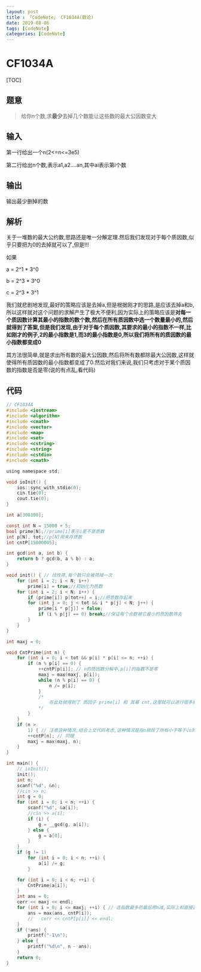 ```yaml
---
layout: post
title : 「CodeNote」 CF1034A(数论)
date: 2019-08-06
tags: [CodeNote]
categories: [CodeNote]
---
```


# CF1034A
[TOC]

## 题意

> 给你n个数,求**最少**去掉几个数能让这些数的最大公因数变大

## 输入

第一行给出一个n(2<=n<=3e5)

第二行给出n个数,表示a1,a2....an,其中ai表示第i个数

## 输出

输出最少删掉的数

## 解析

关于一堆数的最大公约数,思路还是唯一分解定理.然后我们发现对于每个质因数,似乎只要把为0的去掉就可以了,但是!!!

如果 

a = 2^1 * 3^0 

b = 2^3 * 3^0  

c = 2^3 * 3^1 

我们就悲剧地发现,最好的策略应该是去掉a,但是根据刚才的思路,是应该去掉a和b,所以这样就对这个问题的求解产生了极大不便利,因为实际上的策略应该是**对每一个质因数计算其最小的指数的数个数,然后在所有质因数中选一个数量最小的,然后就得到了答案,**但是我们发现,由于对于每个质因数,其要求的最小的指数不一样,比如刚才的例子,2的最小指数是1,而3的最小指数是0,所以我们**将所有的质因数的最小指数都变成0**

其方法很简单,就是求出所有数的最大公因数,然后将所有数都除最大公因数,这样就使得所有质因数的最小指数都变成了0.然后对我们来说,我们只考虑对于某个质因数的指数是否是零(说的有点乱,看代码)

## 代码

```c
// CF1034A
#include <iostream>
#include <algorithm>
#include <cmath>
#include <vector>
#include <map>
#include <set>
#include <cstring>
#include <string>
#include <cstdio>
#include <cmath>

using namespace std;

void ioInit() {
    ios::sync_with_stdio(0);
    cin.tie(0);
    cout.tie(0);
}

int a[300100];

const int N = 15000 + 5;
bool prime[N];//prime[i]表示i是不是质数
int p[N], tot;//p[N]用来存质数
int cntP[15000005];

int gcd(int a, int b) {
    return b ? gcd(b, a % b) : a;
}

void init() { // 线性筛,每个数只会被筛掉一次
    for (int i = 2; i < N; i++)
        prime[i] = true;//初始化为质数
    for (int i = 2; i < N; i++) {
        if (prime[i]) p[tot++] = i;//把质数存起来
        for (int j = 0; j < tot && i * p[j] < N; j++) {
            prime[i * p[j]] = false;
            if (i % p[j] == 0) break;//保证每个合数被它最小的质因数筛去
        }
    }
}

int maxj = 0;

void CntPrime(int n) {
    for (int i = 0; i < tot && p[i] * p[i] <= n; ++i) {
        if (n % p[i] == 0) {
            ++cntP[p[i]]; // n的质因数分解中,p[i]的指数不是零
            maxj = max(maxj, p[i]);
            while (n % p[i] == 0) {
                n /= p[i];
            }
            /*
            	在此处就得到了 质因子 prime[i] 和 其幂 cnt,这里就可以进行很多操作了,此处以举例为目的,故仅数出来质因子个数
            */
        }
    }
    if (n >
        1) { // 注意这种情况,结合上文代码考虑,这种情况是指n排除了所有小于等于√n的因子之后,仍然还有因子的情况,可想而知,大于√n的因子绝对不超过一个,(因为两个大于√n的因子相乘其结果一定大于n),所以如果有这种因子的话,其个数一定为1(事实上此时的n就是这个因子)
        ++cntP[n]; // 同理
        maxj = max(maxj, n);
    }
}

int main() {
    // ioInit();
    init();
    int n;
    scanf("%d", &n);
    //cin >> n;
    int g = 0;
    for (int i = 0; i < n; ++i) {
        scanf("%d", &a[i]);
        //cin >> a[i];
        if (i) {
            g = __gcd(g, a[i]);
        } else {
            g = a[0];
        }
    }
    if (g != 1)
        for (int i = 0; i < n; ++i) {
            a[i] /= g;
        }

    for (int i = 0; i < n; ++i) {
        CntPrime(a[i]);
    }
    int ans = 0;
    cerr << maxj << endl;
    for (int i = 0; i <= maxj; ++i) { // 选指数最多的最后用n减,实际上和直接选指数最少的也是一个道理
        ans = max(ans, cntP[i]);
        //   cerr << cntP[p[i]] << endl;
    }
    if (!ans) {
        printf("-1\n");
    } else {
        printf("%d\n", n - ans);
    }
    return 0;
}

```